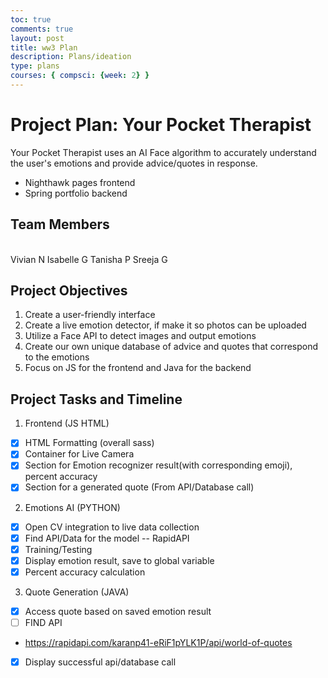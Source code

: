 ```yaml
---
toc: true
comments: true
layout: post
title: ww3 Plan 
description: Plans/ideation 
type: plans
courses: { compsci: {week: 2} }
---
```


# Project Plan: Your Pocket Therapist
Your Pocket Therapist uses an AI Face algorithm to accurately understand the user's emotions and provide advice/quotes in response.

- Nighthawk pages frontend
- Spring portfolio backend

## Team Members
<br>
Vivian N
Isabelle G
Tanisha P
Sreeja G

## Project Objectives
1. Create a user-friendly interface
2. Create a live emotion detector, if make it so photos can be uploaded
3. Utilize a Face API to detect images and output emotions
4. Create our own unique database of advice and quotes that correspond to the emotions
5. Focus on JS for the frontend and Java for the backend

## Project Tasks and Timeline
1. Frontend (JS HTML)
- [x] HTML Formatting (overall sass)
- [x]  Container for Live Camera
- [x]  Section for Emotion recognizer result(with corresponding emoji), percent accuracy
- [x]  Section for a generated quote (From API/Database call)

2. Emotions AI (PYTHON)
- [x] Open CV integration to live data collection
- [x]  Find API/Data for the model -- RapidAPI
- [x]  Training/Testing
- [x]  Display emotion result, save to global variable
- [x]  Percent accuracy calculation

3. Quote Generation (JAVA)
- [x]  Access quote based on saved emotion result
- [ ]  FIND API
- https://rapidapi.com/karanp41-eRiF1pYLK1P/api/world-of-quotes
- [x]  Display successful api/database call